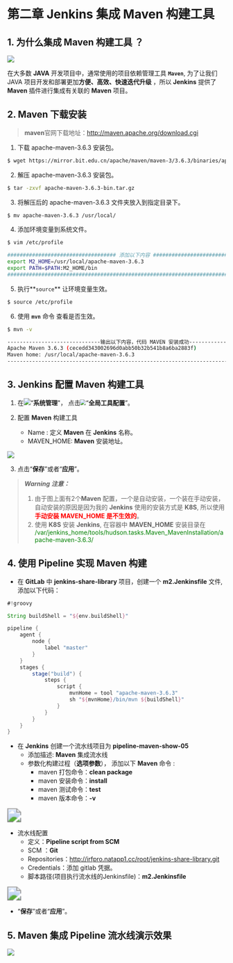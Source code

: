 # 第二章 Jenkins 集成 Maven 构建工具

## 1. 为什么集成 Maven 构建工具 ？

<img src=".../../../docs/.vuepress/public/jenkins/integration/jenkins_integration_maven.png" style="zoom:100%;" />

在大多数 **JAVA** 开发项目中，通常使用的项目依赖管理工具 **`Maven`**, 为了让我们 JAVA 项目开发和部署更加**方便、高效、快速迭代升级** ，所以 **Jenkins** 提供了 **Maven** 插件进行集成有关联的 **Maven** 项目。


## 2. Maven 下载安装

> **maven**官网下载地址：http://maven.apache.org/download.cgi

1. 下载 apache-maven-3.6.3 安装包。

```bash
$ wget https://mirror.bit.edu.cn/apache/maven/maven-3/3.6.3/binaries/apache-maven-3.6.3-bin.tar.gz
```

2. 解压 apache-maven-3.6.3 安装包。

```bash
$ tar -zxvf apache-maven-3.6.3-bin.tar.gz
```

3. 将解压后的 apache-maven-3.6.3 文件夹放入到指定目录下。

```bash
$ mv apache-maven-3.6.3 /usr/local/
```

4. 添加环境变量到系统文件。

```bash
$ vim /etc/profile

################################### 添加以下内容 ################################################
export M2_HOME=/usr/local/apache-maven-3.6.3
export PATH=$PATH:M2_HOME/bin
###############################################################################################
```

5. 执行**`source`** 让环境变量生效。

```bash
$ source /etc/profile
```

6.  使用 **`mvn`** 命令 查看是否生效。

```bash
$ mvn -v 

------------------------------输出以下内容，代码 MAVEN 安装成功------------------------------------
Apache Maven 3.6.3 (cecedd343002696d0abb50b32b541b8a6ba2883f)
Maven home: /usr/local/apache-maven-3.6.3
-----------------------------------------------------------------------------------------------
```

## 3. Jenkins 配置 Maven 构建工具

1. 在<img src=".../../../docs/.vuepress/public/jenkins/integration/jenkins_system_button.png" style="zoom:100%;" />“**系统管理**"， 点击<img src=".../../../docs/.vuepress/public/jenkins/integration/jenkins_system_global_config_button.png" style="zoom:80%;" />“**全局工具配置**”。

2. 配置 **Maven** 构建工具
   - Name : 定义 **Maven** 在 **Jenkins** 名称。
   - MAVEN_HOME: **Maven** 安装地址。

<img src=".../../../docs/.vuepress/public/jenkins/integration/jenkins_global_mvn_config.png" style="zoom:100%;" />

3. 点击“**保存**”或者“**应用**”。

>***Warning 注意：***
>
>1. 由于图上面有2个**Maven** 配置，一个是自动安装，一个装在手动安装，自动安装的原因是因为我的 **Jenkins** 使用的安装方式是 **K8S**, 所以使用<font color="red"><b>手动安装 MAVEN_HOME 是不生效的</b></font>。
>2. 使用 **K8S** 安装 **Jenkins**,  在容器中 **MAVEN_HOME** 安装目录在 <font color="green">/var/jenkins_home/tools/hudson.tasks.Maven_MavenInstallation/apache-maven-3.6.3/</font>


## 4. 使用 Pipeline 实现 Maven 构建 



- 在 **GitLab** 中 **jenkins-share-library** 项目，创建一个 **m2.Jenkinsfile** 文件, 添加以下代码：

```groovy
#!groovy

String buildShell = "${env.buildShell}"

pipeline {
    agent { 
        node { 
            label "master"
        } 
    }
    stages {
        stage("build") {
            steps {
                script {
                    mvnHome = tool "apache-maven-3.6.3"
                    sh "${mvnHome}/bin/mvn ${buildShell}"
                }
            }
        }
    }
}
```

- 在 **Jenkins** 创建一个流水线项目为 **pipeline-maven-show-05**
  - 添加描述:  **Maven** 集成流水线
  - 参数化构建过程（**选项参数**）， 添加以下 **Maven** 命令 :
    - maven 打包命令：**clean package**
    - maven 安装命令：**install**
    - maven 测试命令：**test**
    - maven 版本命令：**-v**

<img src=".../../../docs/.vuepress/public/jenkins/integration/jenkins_env_paramter_process.png" style="zoom:200%;" />

- 流水线配置
  - 定义：**Pipeline script from SCM**
  - SCM ：**Git**
  - Repositories：http://irfpro.natapp1.cc/root/jenkins-share-library.git
  - Credentials：添加 gitlab 凭据。
  - 脚本路径(项目执行流水线的Jenkinsfile)：**m2.Jenkinsfile**

<img src=".../../../docs/.vuepress/public/jenkins/integration/jenkins_pipeline_project_config.png" style="zoom:200%;" />

- “**保存**”或者“**应用**”。

## 5. Maven 集成 Pipeline 流水线演示效果

<img src=".../../../docs/.vuepress/public/jenkins/integration/jenkins_integration_maven_show.gif" style="zoom:100%;" />